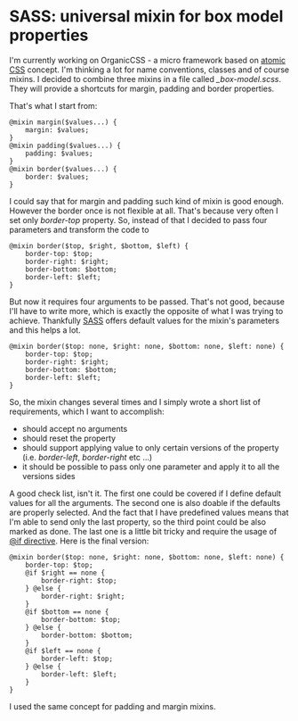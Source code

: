 # SASS: universal mixin for box model properties 

I'm currently working on OrganicCSS - a micro framework based on [atomic CSS](http://coding.smashingmagazine.com/2013/08/02/other-interface-atomic-design-sass/) concept. I'm thinking a lot for name conventions, classes and of course mixins. I decided to combine three mixins in a file called *_box-model.scss*. They will provide a shortcuts for margin, padding and border properties.

That's what I start from:

	@mixin margin($values...) {
		margin: $values;
	}
	@mixin padding($values...) {
		padding: $values;
	}
	@mixin border($values...) {
		border: $values;
	}

I could say that for margin and padding such kind of mixin is good enough. However the border once is not flexible at all. That's because very often I set only *border-top* property. So, instead of that I decided to pass four parameters and transform the code to

	@mixin border($top, $right, $bottom, $left) {
		border-top: $top;
		border-right: $right;
		border-bottom: $bottom;
		border-left: $left;
	}

But now it requires four arguments to be passed. That's not good, because I'll have to write more, which is exactly the opposite of what I was trying to achieve. Thankfully [SASS](http://krasimirtsonev.com/blog/search?search_for=sass) offers default values for the mixin's parameters and this helps a lot.

	@mixin border($top: none, $right: none, $bottom: none, $left: none) {
		border-top: $top;
		border-right: $right;
		border-bottom: $bottom;
		border-left: $left;
	}

So, the mixin changes several times and I simply wrote a short list of requirements, which I want to accomplish:

  - should accept no arguments
  - should reset the property
  - should support applying value to only certain versions of the property (i.e. *border-left*, *border-right* etc ...)
  - it should be possible to pass only one parameter and apply it to all the versions sides

A good check list, isn't it. The first one could be covered if I define default values for all the arguments. The second one is also doable if the defaults are properly selected. And the fact that I have predefined values means that I'm able to send only the last property, so the third point could be also marked as done. The last one is a little bit tricky and require the usage of [@if directive](http://sass-lang.com/docs/yardoc/file.SASS_REFERENCE.html#id10). Here is the final version:

	@mixin border($top: none, $right: none, $bottom: none, $left: none) {
		border-top: $top;
		@if $right == none {
			border-right: $top;
		} @else {
			border-right: $right;
		}
		@if $bottom == none {
			border-bottom: $top;
		} @else {
			border-bottom: $bottom;
		}
		@if $left == none {
			border-left: $top;
		} @else {
			border-left: $left;
		}
	}

I used the same concept for padding and margin mixins.
